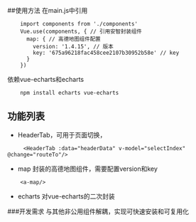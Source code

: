 ##使用方法
在main.js中引用
```
    import components from './components'
    Vue.use(components, { // 引用安智封装组件
      map: { // 高德地图组件配置
        version: '1.4.15', // 版本
        key: '675a96218fac458cee2107b30952b58e' // key
      }
    })
```

依赖vue-echarts和echarts
```
    npm install echarts vue-echarts
```
## 功能列表
* HeaderTab，可用于页面切换，
```
     <HeaderTab :data="headerData" v-model="selectIndex" @change="routeTo"/>
```
* map 封装的高德地图组件，需要配置version和key
```
    <a-map/>
```
* echarts 对vue-echarts的二次封装


###开发需求
与其他非公用组件解耦，实现可快速安装和可复用化
